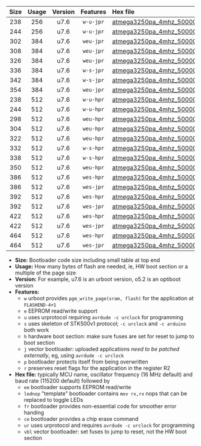 |Size|Usage|Version|Features|Hex file|
|:-:|:-:|:-:|:-:|:--|
|238|256|u7.6|`w-u-jpr`|[atmega3250pa_4mhz_500000bps_ur_vbl.hex](https://raw.githubusercontent.com/stefanrueger/urboot/main/bootloaders/atmega3250pa/fcpu_4mhz/500000_bps/atmega3250pa_4mhz_500000bps_ur_vbl.hex)|
|244|256|u7.6|`w-u-jpr`|[atmega3250pa_4mhz_500000bps_lednop_ur_vbl.hex](https://raw.githubusercontent.com/stefanrueger/urboot/main/bootloaders/atmega3250pa/fcpu_4mhz/500000_bps/atmega3250pa_4mhz_500000bps_lednop_ur_vbl.hex)|
|302|384|u7.6|`weu-jpr`|[atmega3250pa_4mhz_500000bps_ee_ur_vbl.hex](https://raw.githubusercontent.com/stefanrueger/urboot/main/bootloaders/atmega3250pa/fcpu_4mhz/500000_bps/atmega3250pa_4mhz_500000bps_ee_ur_vbl.hex)|
|308|384|u7.6|`weu-jpr`|[atmega3250pa_4mhz_500000bps_ee_lednop_ur_vbl.hex](https://raw.githubusercontent.com/stefanrueger/urboot/main/bootloaders/atmega3250pa/fcpu_4mhz/500000_bps/atmega3250pa_4mhz_500000bps_ee_lednop_ur_vbl.hex)|
|326|384|u7.6|`weu-jpr`|[atmega3250pa_4mhz_500000bps_ee_lednop_fr_ur_vbl.hex](https://raw.githubusercontent.com/stefanrueger/urboot/main/bootloaders/atmega3250pa/fcpu_4mhz/500000_bps/atmega3250pa_4mhz_500000bps_ee_lednop_fr_ur_vbl.hex)|
|336|384|u7.6|`w-s-jpr`|[atmega3250pa_4mhz_500000bps_vbl.hex](https://raw.githubusercontent.com/stefanrueger/urboot/main/bootloaders/atmega3250pa/fcpu_4mhz/500000_bps/atmega3250pa_4mhz_500000bps_vbl.hex)|
|342|384|u7.6|`w-s-jpr`|[atmega3250pa_4mhz_500000bps_lednop_vbl.hex](https://raw.githubusercontent.com/stefanrueger/urboot/main/bootloaders/atmega3250pa/fcpu_4mhz/500000_bps/atmega3250pa_4mhz_500000bps_lednop_vbl.hex)|
|354|384|u7.6|`weu-jpr`|[atmega3250pa_4mhz_500000bps_ee_lednop_fr_ce_ur_vbl.hex](https://raw.githubusercontent.com/stefanrueger/urboot/main/bootloaders/atmega3250pa/fcpu_4mhz/500000_bps/atmega3250pa_4mhz_500000bps_ee_lednop_fr_ce_ur_vbl.hex)|
|238|512|u7.6|`w-u-hpr`|[atmega3250pa_4mhz_500000bps_ur.hex](https://raw.githubusercontent.com/stefanrueger/urboot/main/bootloaders/atmega3250pa/fcpu_4mhz/500000_bps/atmega3250pa_4mhz_500000bps_ur.hex)|
|244|512|u7.6|`w-u-hpr`|[atmega3250pa_4mhz_500000bps_lednop_ur.hex](https://raw.githubusercontent.com/stefanrueger/urboot/main/bootloaders/atmega3250pa/fcpu_4mhz/500000_bps/atmega3250pa_4mhz_500000bps_lednop_ur.hex)|
|298|512|u7.6|`weu-hpr`|[atmega3250pa_4mhz_500000bps_ee_ur.hex](https://raw.githubusercontent.com/stefanrueger/urboot/main/bootloaders/atmega3250pa/fcpu_4mhz/500000_bps/atmega3250pa_4mhz_500000bps_ee_ur.hex)|
|304|512|u7.6|`weu-hpr`|[atmega3250pa_4mhz_500000bps_ee_lednop_ur.hex](https://raw.githubusercontent.com/stefanrueger/urboot/main/bootloaders/atmega3250pa/fcpu_4mhz/500000_bps/atmega3250pa_4mhz_500000bps_ee_lednop_ur.hex)|
|322|512|u7.6|`weu-hpr`|[atmega3250pa_4mhz_500000bps_ee_lednop_fr_ur.hex](https://raw.githubusercontent.com/stefanrueger/urboot/main/bootloaders/atmega3250pa/fcpu_4mhz/500000_bps/atmega3250pa_4mhz_500000bps_ee_lednop_fr_ur.hex)|
|332|512|u7.6|`w-s-hpr`|[atmega3250pa_4mhz_500000bps.hex](https://raw.githubusercontent.com/stefanrueger/urboot/main/bootloaders/atmega3250pa/fcpu_4mhz/500000_bps/atmega3250pa_4mhz_500000bps.hex)|
|338|512|u7.6|`w-s-hpr`|[atmega3250pa_4mhz_500000bps_lednop.hex](https://raw.githubusercontent.com/stefanrueger/urboot/main/bootloaders/atmega3250pa/fcpu_4mhz/500000_bps/atmega3250pa_4mhz_500000bps_lednop.hex)|
|350|512|u7.6|`weu-hpr`|[atmega3250pa_4mhz_500000bps_ee_lednop_fr_ce_ur.hex](https://raw.githubusercontent.com/stefanrueger/urboot/main/bootloaders/atmega3250pa/fcpu_4mhz/500000_bps/atmega3250pa_4mhz_500000bps_ee_lednop_fr_ce_ur.hex)|
|386|512|u7.6|`wes-hpr`|[atmega3250pa_4mhz_500000bps_ee.hex](https://raw.githubusercontent.com/stefanrueger/urboot/main/bootloaders/atmega3250pa/fcpu_4mhz/500000_bps/atmega3250pa_4mhz_500000bps_ee.hex)|
|386|512|u7.6|`wes-jpr`|[atmega3250pa_4mhz_500000bps_ee_vbl.hex](https://raw.githubusercontent.com/stefanrueger/urboot/main/bootloaders/atmega3250pa/fcpu_4mhz/500000_bps/atmega3250pa_4mhz_500000bps_ee_vbl.hex)|
|392|512|u7.6|`wes-hpr`|[atmega3250pa_4mhz_500000bps_ee_lednop.hex](https://raw.githubusercontent.com/stefanrueger/urboot/main/bootloaders/atmega3250pa/fcpu_4mhz/500000_bps/atmega3250pa_4mhz_500000bps_ee_lednop.hex)|
|392|512|u7.6|`wes-jpr`|[atmega3250pa_4mhz_500000bps_ee_lednop_vbl.hex](https://raw.githubusercontent.com/stefanrueger/urboot/main/bootloaders/atmega3250pa/fcpu_4mhz/500000_bps/atmega3250pa_4mhz_500000bps_ee_lednop_vbl.hex)|
|422|512|u7.6|`wes-hpr`|[atmega3250pa_4mhz_500000bps_ee_lednop_fr.hex](https://raw.githubusercontent.com/stefanrueger/urboot/main/bootloaders/atmega3250pa/fcpu_4mhz/500000_bps/atmega3250pa_4mhz_500000bps_ee_lednop_fr.hex)|
|422|512|u7.6|`wes-jpr`|[atmega3250pa_4mhz_500000bps_ee_lednop_fr_vbl.hex](https://raw.githubusercontent.com/stefanrueger/urboot/main/bootloaders/atmega3250pa/fcpu_4mhz/500000_bps/atmega3250pa_4mhz_500000bps_ee_lednop_fr_vbl.hex)|
|464|512|u7.6|`wes-hpr`|[atmega3250pa_4mhz_500000bps_ee_lednop_fr_ce.hex](https://raw.githubusercontent.com/stefanrueger/urboot/main/bootloaders/atmega3250pa/fcpu_4mhz/500000_bps/atmega3250pa_4mhz_500000bps_ee_lednop_fr_ce.hex)|
|464|512|u7.6|`wes-jpr`|[atmega3250pa_4mhz_500000bps_ee_lednop_fr_ce_vbl.hex](https://raw.githubusercontent.com/stefanrueger/urboot/main/bootloaders/atmega3250pa/fcpu_4mhz/500000_bps/atmega3250pa_4mhz_500000bps_ee_lednop_fr_ce_vbl.hex)|

- **Size:** Bootloader code size including small table at top end
- **Usage:** How many bytes of flash are needed, ie, HW boot section or a multiple of the page size
- **Version:** For example, u7.6 is an urboot version, o5.2 is an optiboot version
- **Features:**
  + `w` urboot provides `pgm_write_page(sram, flash)` for the application at `FLASHEND-4+1`
  + `e` EEPROM read/write support
  + `u` uses urprotocol requiring `avrdude -c urclock` for programming
  + `s` uses skeleton of STK500v1 protocol; `-c urclock` and `-c arduino` both work
  + `h` hardware boot section: make sure fuses are set for reset to jump to boot section
  + `j` vector bootloader: uploaded applications *need to be patched externally*, eg, using `avrdude -c urclock`
  + `p` bootloader protects itself from being overwritten
  + `r` preserves reset flags for the application in the register R2
- **Hex file:** typically MCU name, oscillator frequency (16 MHz default) and baud rate (115200 default) followed by
  + `ee` bootloader supports EEPROM read/write
  + `lednop` "template" bootloader contains `mov rx,rx` nops that can be replaced to toggle LEDs
  + `fr` bootloader provides non-essential code for smoother error handing
  + `ce` bootloader provides a chip erase command
  + `ur` uses urprotocol and requires `avrdude -c urclock` for programming
  + `vbl` vector bootloader: set fuses to jump to reset, not the HW boot section
